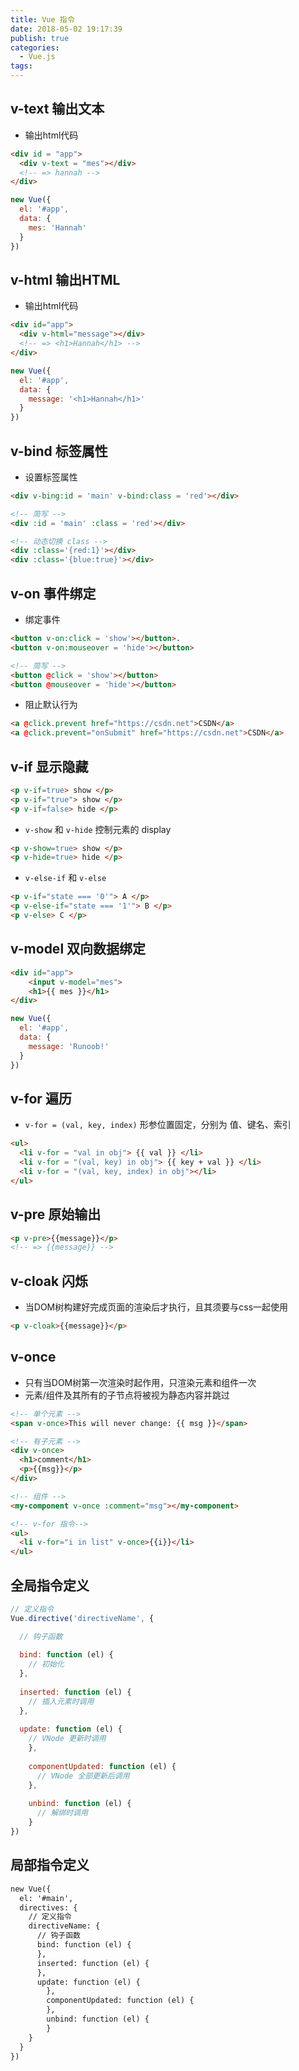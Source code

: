 ```yaml
---
title: Vue 指令
date: 2018-05-02 19:17:39
publish: true
categories:
  - Vue.js
tags:
---
```


## v-text 输出文本
- 输出html代码
```html
<div id = "app">
  <div v-text = "mes"></div>
  <!-- => hannah -->
</div>
```
```javascript
new Vue({
  el: '#app',
  data: {
    mes: 'Hannah'
  }
})
```
## v-html 输出HTML
- 输出html代码
```html
<div id="app">
  <div v-html="message"></div>
  <!-- => <h1>Hannah</h1> -->
</div>
```
```javascript
new Vue({
  el: '#app',
  data: {
    message: '<h1>Hannah</h1>'
  }
})
```
## v-bind 标签属性
- 设置标签属性
```html
<div v-bing:id = 'main' v-bind:class = 'red'></div>

<!-- 简写 -->
<div :id = 'main' :class = 'red'></div>

<!-- 动态切换 class -->
<div :class='{red:1}'></div>
<div :class='{blue:true}'></div>
```
## v-on 事件绑定
- 绑定事件
```html
<button v-on:click = 'show'></button>.
<button v-on:mouseover = 'hide'></button>

<!-- 简写 -->
<button @click = 'show'></button>
<button @mouseover = 'hide'></button>
```
- 阻止默认行为
```html
<a @click.prevent href="https://csdn.net">CSDN</a>
<a @click.prevent="onSubmit" href="https://csdn.net">CSDN</a>
```
## v-if 显示隐藏
```html
<p v-if=true> show </p>
<p v-if="true"> show </p>
<p v-if=false> hide </p>
```
- `v-show` 和 `v-hide`  控制元素的 display
```html
<p v-show=true> show </p>
<p v-hide=true> hide </p>
```
- `v-else-if` 和 `v-else`
```html
<p v-if="state === '0'"> A </p> 
<p v-else-if="state === '1'"> B </p>
<p v-else> C </p> 
```
## v-model 双向数据绑定
```html
<div id="app">
    <input v-model="mes">
    <h1>{{ mes }}</h1>
</div>
```
```javascript
new Vue({
  el: '#app',
  data: {
    message: 'Runoob!'
  }
})
```
## v-for 遍历
- `v-for = (val, key, index)` 形参位置固定，分别为 值、键名、索引
```html
<ul>
  <li v-for = "val in obj"> {{ val }} </li>
  <li v-for = "(val, key) in obj"> {{ key + val }} </li>
  <li v-for = "(val, key, index) in obj"></li>
</ul>
```
## v-pre 原始输出
```html
<p v-pre>{{message}}</p>
<!-- => {{message}} -->
```
## v-cloak 闪烁
- 当DOM树构建好完成页面的渲染后才执行，且其须要与css一起使用
```html
<p v-cloak>{{message}}</p>
```
## v-once
- 只有当DOM树第一次渲染时起作用，只渲染元素和组件一次
- 元素/组件及其所有的子节点将被视为静态内容并跳过
```html
<!-- 单个元素 -->
<span v-once>This will never change: {{ msg }}</span>

<!-- 有子元素 -->
<div v-once>
  <h1>comment</h1>
  <p>{{msg}}</p>
</div>

<!-- 组件 -->
<my-component v-once :comment="msg"></my-component>

<!-- v-for 指令-->
<ul>
  <li v-for="i in list" v-once>{{i}}</li>
</ul>
```

## 全局指令定义
```javascript
// 定义指令
Vue.directive('directiveName', {

  // 钩子函数
  
  bind: function (el) {
    // 初始化
  },
  
  inserted: function (el) {
    // 插入元素时调用
  },
  
  update: function (el) {
    // VNode 更新时调用
    },
    
    componentUpdated: function (el) {
      // VNode 全部更新后调用
    },
    
    unbind: function (el) {
      // 解绑时调用
    }
})
```
## 局部指令定义
```html
new Vue({
  el: '#main',
  directives: {
    // 定义指令
    directiveName: {
      // 钩子函数
      bind: function (el) { 
      },
      inserted: function (el) {
      },
      update: function (el) {
        },
        componentUpdated: function (el) {
        },
        unbind: function (el) {
        }
    }
  }
})
```